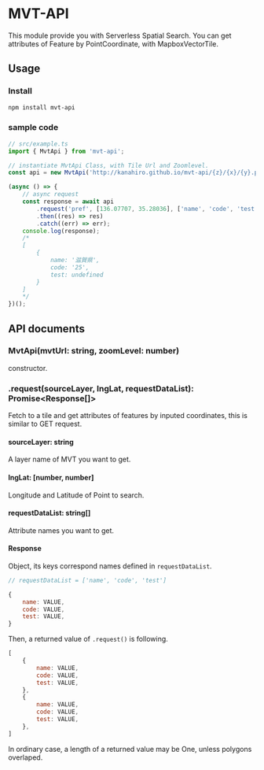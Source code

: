# MVT-API

This module provide you with Serverless Spatial Search.
You can get attributes of Feature by PointCoordinate, with MapboxVectorTile.

## Usage

### Install

```sh
npm install mvt-api
```

### sample code

```javascript
// src/example.ts
import { MvtApi } from 'mvt-api';

// instantiate MvtApi Class, with Tile Url and Zoomlevel.
const api = new MvtApi('http://kanahiro.github.io/mvt-api/{z}/{x}/{y}.pbf', 10);

(async () => {
    // async request
    const response = await api
        .request('pref', [136.07707, 35.28036], ['name', 'code', 'test'])
        .then((res) => res)
        .catch((err) => err);
    console.log(response);
    /*
    [
        {
            name: '滋賀県',
            code: '25',
            test: undefined
        }
    ]
    */
})();

```

## API documents

### MvtApi(mvtUrl: string, zoomLevel: number)

constructor.

### .request(sourceLayer, lngLat, requestDataList): Promise<Response[]>

Fetch to a tile and get attributes of features by inputed coordinates, this is similar to GET request.

#### sourceLayer: string

A layer name of MVT you want to get.

#### lngLat: [number, number]

Longitude and Latitude of Point to search.

#### requestDataList: string[]

Attribute names you want to get.

#### Response

Object, its keys correspond names defined in ``requestDataList``.

```javascript
// requestDataList = ['name', 'code', 'test']

{
    name: VALUE,
    code: VALUE,
    test: VALUE,
}

```

Then, a returned value of ``.request()`` is following.

```javascript
[
    {
        name: VALUE,
        code: VALUE,
        test: VALUE,
    },
    {
        name: VALUE,
        code: VALUE,
        test: VALUE,
    },
]

```

In ordinary case, a length of a returned value may be One, unless polygons overlaped.